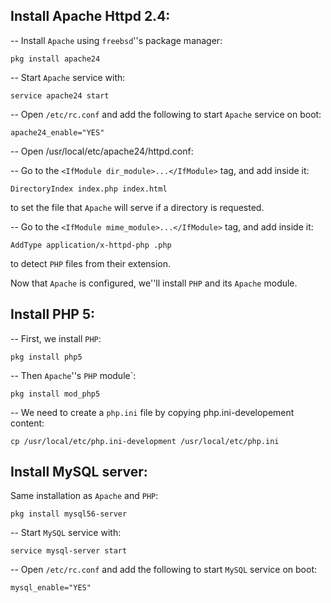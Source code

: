 ## Install Apache Httpd 2.4:

-- Install `Apache` using `freebsd`''s package manager:

    pkg install apache24
    
-- Start `Apache` service with:

    service apache24 start

<!--more-->
    
-- Open `/etc/rc.conf` and add the following to start `Apache` service on boot:

    apache24_enable="YES"

-- Open /usr/local/etc/apache24/httpd.conf:

-- Go to the `<IfModule dir_module>...</IfModule>` tag, and add inside it:

    DirectoryIndex index.php index.html

to set the file that `Apache` will serve if a directory is requested.

-- Go to the `<IfModule mime_module>...</IfModule>` tag, and add inside it:

    AddType application/x-httpd-php .php

to detect `PHP` files from their extension.

Now that `Apache` is configured, we''ll install `PHP` and its `Apache` module.
    
## Install PHP 5:

-- First, we install `PHP`:

    pkg install php5

-- Then `Apache`''s `PHP` module`:

    pkg install mod_php5

-- We need to create a `php.ini` file by copying php.ini-developement content:

    cp /usr/local/etc/php.ini-development /usr/local/etc/php.ini
    
## Install MySQL server:

Same installation as `Apache` and `PHP`:

    pkg install mysql56-server
    
-- Start `MySQL` service with:

    service mysql-server start

-- Open `/etc/rc.conf` and add the following to start `MySQL` service on boot:

    mysql_enable="YES"
